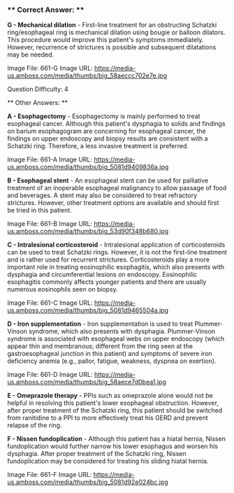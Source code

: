### ** Correct Answer: **

**G - Mechanical dilation** - First-line treatment for an obstructing Schatzki ring/esophageal ring is mechanical dilation using bougie or balloon dilators. This procedure would improve this patient's symptoms immediately. However, recurrence of strictures is possible and subsequent dilatations may be needed.

Image File: 661-G
Image URL: https://media-us.amboss.com/media/thumbs/big_58aeccc702e7e.jpg

Question Difficulty: 4

** Other Answers: **

**A - Esophagectomy** - Esophagectomy is mainly performed to treat esophageal cancer. Although this patient's dysphagia to solids and findings on barium esophagogram are concerning for esophageal cancer, the findings on upper endoscopy and biopsy results are consistent with a Schatzki ring. Therefore, a less invasive treatment is preferred.

Image File: 661-A
Image URL: https://media-us.amboss.com/media/thumbs/big_5081d9409836a.jpg

**B - Esophageal stent** - An esophageal stent can be used for palliative treatment of an inoperable esophageal malignancy to allow passage of food and beverages. A stent may also be considered to treat refractory strictures. However, other treatment options are available and should first be tried in this patient.

Image File: 661-B
Image URL: https://media-us.amboss.com/media/thumbs/big_53d90f348b680.jpg

**C - Intralesional corticosteroid** - Intralesional application of corticosteroids can be used to treat Schatzki rings. However, it is not the first-line treatment and is rather used for recurrent strictures. Corticosteroids play a more important role in treating eosinophilic esophagitis, which also presents with dysphagia and circumferential lesions on endoscopy. Eosinophilic esophagitis commonly affects younger patients and there are usually numerous eosinophils seen on biopsy.

Image File: 661-C
Image URL: https://media-us.amboss.com/media/thumbs/big_5081d9465504a.jpg

**D - Iron supplementation** - Iron supplementation is used to treat Plummer-Vinson syndrome, which also presents with dysphagia. Plummer-Vinson syndrome is associated with esophageal webs on upper endoscopy (which appear thin and membranous; different from the ring seen at the gastroesophageal junction in this patient) and symptoms of severe iron deficiency anemia (e.g., pallor, fatigue, weakness, dyspnea on exertion).

Image File: 661-D
Image URL: https://media-us.amboss.com/media/thumbs/big_58aece7d0bea1.jpg

**E - Omeprazole therapy** - PPIs such as omeprazole alone would not be helpful in resolving this patient's lower esophageal obstruction. However, after proper treatment of the Schatzki ring, this patient should be switched from ranitidine to a PPI to more effectively treat his GERD and prevent relapse of the ring.

**F - Nissen fundoplication** - Although this patient has a hiatal hernia, Nissen fundoplication would further narrow his lower esophagus and worsen his dysphagia. After proper treatment of the Schatzki ring, Nissen fundoplication may be considered for treating his sliding hiatal hernia.

Image File: 661-F
Image URL: https://media-us.amboss.com/media/thumbs/big_5081d92e024bc.jpg

